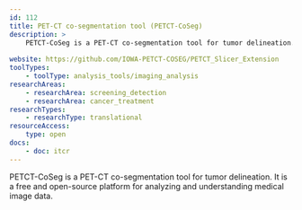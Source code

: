```yaml
---
id: 112
title: PET-CT co-segmentation tool (PETCT-CoSeg)
description: >
    PETCT-CoSeg is a PET-CT co-segmentation tool for tumor delineation. It is a free and open-source platform for analyzing and understanding medical image data.
    
website: https://github.com/IOWA-PETCT-COSEG/PETCT_Slicer_Extension
toolTypes:
    - toolType: analysis_tools/imaging_analysis
researchAreas:
    - researchArea: screening_detection
    - researchArea: cancer_treatment
researchTypes:
    - researchType: translational
resourceAccess:
    type: open
docs:
    - doc: itcr       
---
```

PETCT-CoSeg is a PET-CT co-segmentation tool for tumor delineation. It is a free and open-source platform for analyzing and understanding medical image data.